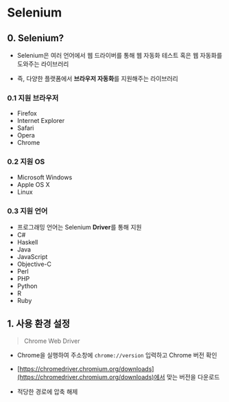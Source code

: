 # Selenium

## 0. Selenium?

- Selenium은 여러 언어에서 웹 드라이버를 통해 웹 자동화 테스트 혹은 웹 자동화를 도와주는 라이브러리

- 즉, 다양한 플랫폼에서 **브라우저 자동화**를 지원해주는 라이브러리

### 0.1 지원 브라우저

  - Firefox
  - Internet Explorer
  - Safari
  - Opera
  - Chrome

### 0.2 지원 OS
  - Microsoft Windows
  - Apple OS X
  - Linux

### 0.3 지원 언어
  - 프로그래밍 언어는 Selenium **Driver**를 통해 지원
  - C#
  - Haskell
  - Java
  - JavaScript
  - Objective-C
  - Perl
  - PHP
  - Python
  - R
  - Ruby

## 1. 사용 환경 설정

> Chrome Web Driver

- Chrome을 실행하여 주소창에 `chrome://version` 입력하고 Chrome 버전 확인
- [https://chromedriver.chromium.org/downloads](https://chromedriver.chromium.org/downloads)에서 맞는 버전을 다운로드

- 적당한 경로에 압축 해제